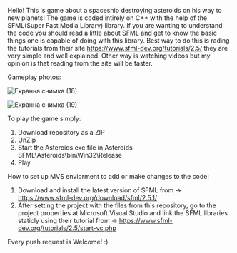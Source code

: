  Hello! This is game about a spaceship destroying asteroids on his way to new planets! The game is coded intirely on C++ with the help of the SFML(Super Fast Media Library) library. If you are wanting to understand the code you should read a little about SFML and get to know the basic things one is capable of doing with this library. Best way to do this is rading the tutorials from their site https://www.sfml-dev.org/tutorials/2.5/ they are very simple and well explained. Other way is watching videos but my opinion is that reading from the site will be faster.

Gameplay photos:

![Екранна снимка (18)](https://github.com/EarlyBitcoiner/Asteroids-SFML/assets/97707707/3b1dc61a-e65b-4fa0-8dee-cf1e4b97366f)

![Екранна снимка (19)](https://github.com/EarlyBitcoiner/Asteroids-SFML/assets/97707707/3131e049-b0bc-4b9b-9497-9932a96b5358)

To play the game simply:

 1. Download repository as a ZIP
 2. UnZip
 3. Start the Asteroids.exe file in Asteroids-SFML\Asteroids\bin\Win32\Release
 4. Play
 
How to set up MVS enviorment to add or make changes to the code:
 1. Download and install the latest version of SFML from -> https://www.sfml-dev.org/download/sfml/2.5.1/
 2. After setting the project with the files from this repository, go to the project properties at Microsoft Visual Studio and link
 the SFML libraries staticly using their tutorial from -> https://www.sfml-dev.org/tutorials/2.5/start-vc.php
 
Every push request is Welcome! :)
